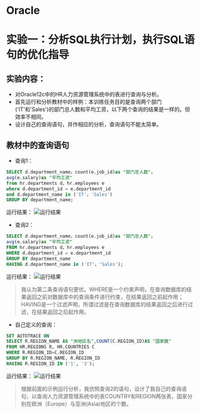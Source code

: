 # Oracle
# 实验一：分析SQL执行计划，执行SQL语句的优化指导

## 实验内容：
- 对Oracle12c中的HR人力资源管理系统中的表进行查询与分析。
- 首先运行和分析教材中的样例：本训练任务目的是查询两个部门('IT'和'Sales')的部门总人数和平均工资，以下两个查询的结果是一样的。但效率不相同。
- 设计自己的查询语句，并作相应的分析，查询语句不能太简单。

## 教材中的查询语句

- 查询1：

```SQL
SELECT d.department_name，count(e.job_id)as "部门总人数"，
avg(e.salary)as "平均工资"
from hr.departments d，hr.employees e
where d.department_id = e.department_id
and d.department_name in ('IT'，'Sales')
GROUP BY department_name;
```
运行结果：
![运行结果](https://github.com/wtsStudy/Oracle/blob/master/query_1.png)

- 查询2：
```SQL
SELECT d.department_name，count(e.job_id)as "部门总人数"，
avg(e.salary)as "平均工资"
FROM hr.departments d，hr.employees e
WHERE d.department_id = e.department_id
GROUP BY department_name
HAVING d.department_name in ('IT'，'Sales');
```
运行结果：
![运行结果](https://github.com/wtsStudy/Oracle/blob/master/query_3.png)

>我认为第二条查询语句更优。WHERE是一个约束声明，在查询数据库的结果返回之前对数据库中的查询条件进行约束，在结果返回之前起作用；HAVING是一个过滤声明，所谓过滤是在查询数据库的结果返回之后进行过滤，在结果返回之后起作用。

- 自己定义的查询：
```SQL
SET AUTOTRACE ON
SELECT R.REGION_NAME AS "洲地区名",COUNT(C.REGION_ID)AS "国家数"
FROM HR.REGIONS R, HR.COUNTRIES C
WHERE R.REGION_ID=C.REGION_ID
GROUP BY R.REGION_NAME, R.REGION_ID
HAVING R.REGION_ID IN ('1', '3');
```
运行结果：
![运行结果](https://github.com/wtsStudy/Oracle/blob/master/query_3.png)

>根据前面的示例运行分析，我仿照查询2的语句，设计了我自己的查询语句，以查询人力资源管理系统中的表COUNTRY和REGION两张表，国家分别在欧洲（Europe）与亚洲(Asia)地区的个数。
